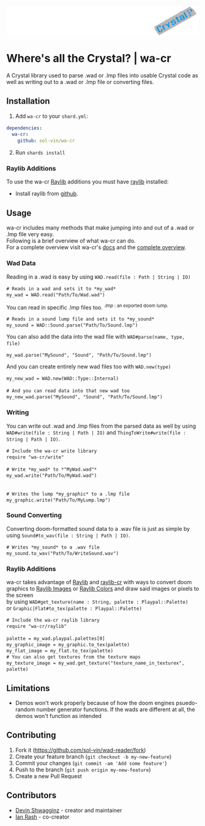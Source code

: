 ![logo](logo/wa-cr.png)

# Where's all the Crystal? | wa-cr

A Crystal library used to parse .wad or .lmp files into usable Crystal code
as well as writing out to a .wad or .lmp file or converting files.

## Installation

1. Add `wa-cr` to your `shard.yml`:
```yml
dependencies:
  wa-cr:
    github: sol-vin/wa-cr
```

2. Run `shards install`

### Raylib Additions

To use the wa-cr [Raylib](https://github.com/raysan5/raylib/releases)
additions you must have [raylib](https://github.com/raysan5/raylib/releases) installed:

- Install raylib from [github](https://github.com/raysan5/raylib/releases).

## Usage

wa-cr includes many methods that make jumping into and out of a .wad or .lmp file very easy.<br>
Following is a brief overview of what wa-cr can do.<br>
For a complete overview visit wa-cr's [docs](https://sol-vin.github.io/wad-reader/index.html)
and the [complete overview](https://sol-vin.github.io/wad-reader/A_Overview.html).
### Wad Data

Reading in a .wad is easy by using `WAD.read(file : Path | String | IO)`
```crystal
# Reads in a wad and sets it to *my_wad*
my_wad = WAD.read("Path/To/Wad.wad")
```
You can read in specific .lmp files too. <sup> *.lmp* : an exported doom lump.</sup>
```crystal
# Reads in a sound lump file and sets it to *my_sound*
my_sound = WAD::Sound.parse("Path/To/Sound.lmp")
```
You can also add the data into the wad file with `WAD#parse(name, type, file)`
```crystal
my_wad.parse("MySound", "Sound", "Path/To/Sound.lmp")
```
And you can create entirely new wad files too with `WAD.new(type)`
```crystal
my_new_wad = WAD.new(WAD::Type::Internal)

# And you can read data into that new wad too
my_new_wad.parse("MySound", "Sound", "Path/To/Sound.lmp")
``` 
### Writing

You can write out .wad and .lmp files from the parsed data as well by using `WAD#write(file : String | Path | IO)`
and `ThingToWrite#write(file : String | Path | IO)`.
```crystal
# Include the wa-cr write library
require "wa-cr/write"

# Write *my_wad* to *"MyWad.wad"*
my_wad.write("Path/To/MyWad.wad")


# Writes the lump *my_graphic* to a .lmp file
my_graphic.write("Path/To/MyLump.lmp")
```
### Sound Converting

Converting doom-formatted sound data to a .wav file is just as simple by using `Sound#to_wav(file : String | Path | IO)`.
```crystal
# Writes *my_sound* to a .wav file
my_sound.to_wav("Path/To/WriteSound.wav")
```
### Raylib Additions

wa-cr takes advantage of [Raylib](https://github.com/raysan5/raylib/releases)
and [raylib-cr](https://github.com/sol-vin/raylib-cr) with ways to convert doom<br>
graphics to
[Raylib Images](https://github.com/raysan5/raylib/blob/c147ab51c92abb09af5a5bc93759c7d360b8e1be/src/raylib.h#L251)
or [Raylib Colors](https://github.com/raysan5/raylib/blob/c147ab51c92abb09af5a5bc93759c7d360b8e1be/src/raylib.h#L235C6-L235C6)
and draw said images or pixels to the screen<br>
by using `WAD#get_texture(name : String, palette : Playpal::Palette)`<br>
or `Graphic|Flat#to_tex(palette : Playpal::Palette)`
```crystal
# Include the wa-cr raylib library
require "wa-cr/raylib"

palette = my_wad.playpal.palettes[0]
my_graphic_image = my_graphic.to_tex(palette)
my_flat_image = my_flat.to_tex(palette)
# You can also get textures from the texture maps
my_texture_image = my_wad.get_texture("texture_name_in_texturex", palette)
```

## Limitations

* Demos won't work properly because of how the doom engines psuedo-random number generator functions. If the wads are different at all, the demos won't function as intended

## Contributing

1. Fork it (<https://github.com/sol-vin/wad-reader/fork>)
2. Create your feature branch (`git checkout -b my-new-feature`)
3. Commit your changes (`git commit -am 'Add some feature'`)
4. Push to the branch (`git push origin my-new-feature`)
5. Create a new Pull Request

## Contributors

- [Devin Shwagginz](https://github.com/D-Shwagginz) - creator and maintainer
- [Ian Rash](https://github.com/sol-vin) - co-creator
